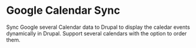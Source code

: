 # Google Calendar Sync

Sync Google several Calendar data to Drupal to display the caledar events
dynamically in Drupal. Support several calendars with the option to order them.
